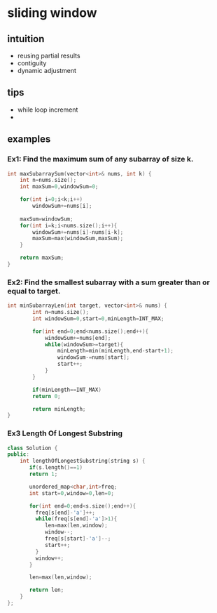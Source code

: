 # sliding window
## intuition
- reusing partial results
- contiguity
- dynamic adjustment

## tips
- while loop increment
- 

## examples
### Ex1: Find the maximum sum of any subarray of size k.
```C++
int maxSubarraySum(vector<int>& nums, int k) {
    int n=nums.size();
    int maxSum=0,windowSum=0;

    for(int i=0;i<k;i++)
        windowSum+=nums[i];
    
    maxSum=windowSum;
    for(int i=k;i<nums.size();i++){
        windowSum+=nums[i]-nums[i-k];
        maxSum=max(windowSum,maxSum);
    }

    return maxSum;
}
```
### Ex2: Find the smallest subarray with a sum greater than or equal to target.
```C++
int minSubarrayLen(int target, vector<int>& nums) {
        int n=nums.size();
        int windowSum=0,start=0,minLength=INT_MAX;

        for(int end=0;end<nums.size();end++){
            windowSum+=nums[end];
            while(windowSum>=target){
                minLength=min(minLength,end-start+1);
                windowSum-=nums[start];
                start++;
            }
        }

        if(minLength==INT_MAX)
        return 0;

        return minLength;
}
```
### Ex3 Length Of Longest Substring
```C++
class Solution {
public:
    int lengthOfLongestSubstring(string s) {
       if(s.length()==1)
       return 1;

       unordered_map<char,int>freq;
       int start=0,window=0,len=0;

       for(int end=0;end<s.size();end++){
         freq[s[end]-'a']++;
         while(freq[s[end]-'a']>1){
            len=max(len,window);
            window--;
            freq[s[start]-'a']--;
            start++;
         }
         window++;
       }

       len=max(len,window);

       return len;
    }
};
```

